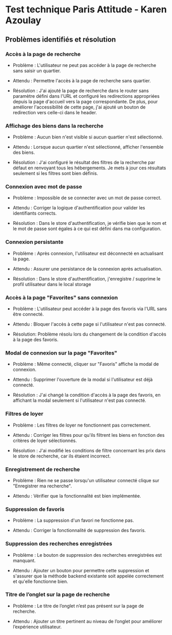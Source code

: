 # Test technique Paris Attitude - Karen Azoulay

## Problèmes identifiés et résolution

### Accès à la page de recherche

- Problème : L'utilisateur ne peut pas accéder à la page de recherche sans saisir un quartier.

- Attendu : Permettre l'accès à la page de recherche sans quartier.

- Résolution :
J'ai ajouté la page de recherche dans le router sans paramètre défini dans l'URL et configuré les redirections appropriées depuis la page d'accueil vers la page correspondante.
De plus, pour améliorer l'accessibilité de cette page, j'ai ajouté un bouton de redirection vers celle-ci dans le header.

### Affichage des biens dans la recherche

- Problème : Aucun bien n'est visible si aucun quartier n'est sélectionné.

- Attendu : Lorsque aucun quartier n'est sélectionné, afficher l'ensemble des biens.

- Résolution : J'ai configuré le résultat des filtres de la recherche par défaut en renvoyant tous les hébergements. Je mets à jour ces résultats seulement si les filtres sont bien définis.

### Connexion avec mot de passe

- Problème : Impossible de se connecter avec un mot de passe correct.

- Attendu : Corriger la logique d'authentification pour valider les identifiants corrects.

- Résolution : Dans le store d'authentification, je vérifie bien que le nom et le mot de passe sont égales à ce qui est défini dans ma configuration.

### Connexion persistante

- Problème : Après connexion, l'utilisateur est déconnecté en actualisant la page.

- Attendu : Assurer une persistance de la connexion après actualisation.

- Résolution : Dans le store d'authentification, j'enregistre / supprime le profil utilisateur dans le local storage

### Accès à la page "Favorites" sans connexion

- Problème : L'utilisateur peut accéder à la page des favoris via l'URL sans être connecté.

- Attendu : Bloquer l'accès à cette page si l'utilisateur n'est pas connecté.

- Résolution: Problème résolu lors du changement de la condition d'accès à la page des favoris.

### Modal de connexion sur la page "Favorites"

- Problème : Même connecté, cliquer sur "Favoris" affiche la modal de connexion.

- Attendu : Supprimer l'ouverture de la modal si l'utilisateur est déjà connecté.

- Résolution : J'ai changé la condition d'accès à la page des favoris, en affichant la modal seulement si l'utilisateur n'est pas connecté. 

### Filtres de loyer

- Problème : Les filtres de loyer ne fonctionnent pas correctement.

- Attendu : Corriger les filtres pour qu'ils filtrent les biens en fonction des critères de loyer sélectionnés.

- Résolution : J'ai modifié les conditions de filtre concernant les prix dans le store de recherche, car ils étaient incorrect.

### Enregistrement de recherche

- Problème : Rien ne se passe lorsqu'un utilisateur connecté clique sur "Enregistrer ma recherche".

- Attendu : Vérifier que la fonctionnalité est bien implémentée.

### Suppression de favoris

- Problème : La suppression d'un favori ne fonctionne pas.

- Attendu : Corriger la fonctionnalité de suppression des favoris.

### Suppression des recherches enregistrées

- Problème : Le bouton de suppression des recherches enregistrées est manquant.

- Attendu : Ajouter un bouton pour permettre cette suppression et s'assurer que la méthode backend existante soit appelée correctement et qu'elle fonctionne bien.

### Titre de l’onglet sur la page de recherche

- Problème : Le titre de l’onglet n’est pas présent sur la page de recherche.

- Attendu : Ajouter un titre pertinent au niveau de l’onglet pour améliorer l’expérience utilisateur.